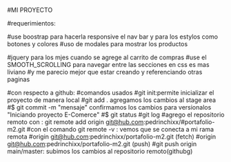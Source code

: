 #MI PROYECTO


#requerimientos:


#use boostrap para hacerla responsive el nav bar y para los estylos como botones y colores
#uso de modales para mostrar los productos

#jquery para los mjes cuando se agrege al carrito de compras
#use el SMOOTH_SCROLLING para navegar entre las secciones en css es mas liviano
#y me parecio mejor que estar creando y referenciando otras paginas 


#con respecto a github:
#comandos usados 
#git init:permite inicializar el proyecto de manera local
#git add . agregamos los cambios al stage area
#$ git commit -m  "mensaje" confirmamos los cambios para versionalos "Iniciando proyecto E-Comerce"
#$ git status
#git log
#agrego el repositorio remoto con : git remote add origin git@hub.com:pedrinchixx/#portafolio-m2.git
#con el comando git remote -v : vemos que se conecta a mi rama remota
#origin  git@hub.com:pedrinchixx/portafolio-m2.git (fetch)
#origin  git@hub.com:pedrinchixx/portafolio-m2.git (push)
#git push origin main/master: subimos los cambios al repositorio remoto(githubg)

